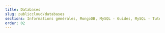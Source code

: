 ```yaml
---
title: Databases
slug: publiccloud/databases
sections: Informations générales, MongoDB, MySQL - Guides, MySQL - Tutoriels, PostgreSQL - Guides, PostgreSQL - Tutoriels, Kafka, Redis, OpenSearch, Kafka MirrorMaker
order: 02
---
```

